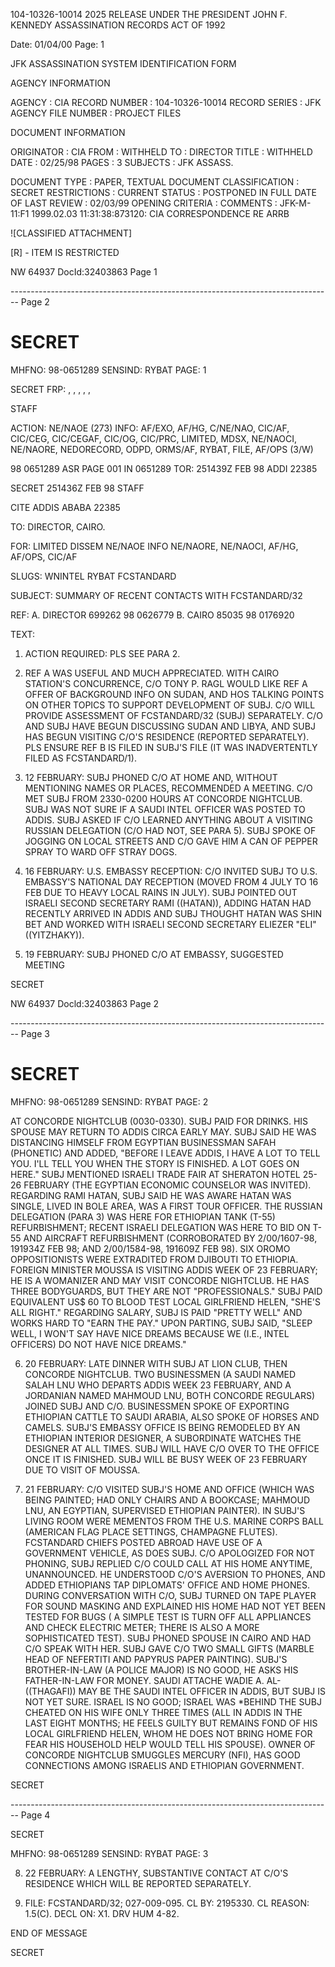 104-10326-10014 2025 RELEASE UNDER THE PRESIDENT JOHN F. KENNEDY ASSASSINATION RECORDS ACT OF 1992

Date: 01/04/00
Page: 1

JFK ASSASSINATION SYSTEM
IDENTIFICATION FORM

AGENCY INFORMATION

AGENCY : CIA
RECORD NUMBER : 104-10326-10014
RECORD SERIES : JFK
AGENCY FILE NUMBER : PROJECT FILES

DOCUMENT INFORMATION

ORIGINATOR : CIA
FROM : WITHHELD
TO : DIRECTOR
TITLE : WITHHELD
DATE : 02/25/98
PAGES : 3
SUBJECTS : JFK ASSASS.

DOCUMENT TYPE : PAPER, TEXTUAL DOCUMENT
CLASSIFICATION : SECRET
RESTRICTIONS :
CURRENT STATUS : POSTPONED IN FULL
DATE OF LAST REVIEW : 02/03/99
OPENING CRITERIA :
COMMENTS : JFK-M-11:F1 1999.02.03 11:31:38:873120: CIA
CORRESPONDENCE RE ARRB

![CLASSIFIED ATTACHMENT]

[R] - ITEM IS RESTRICTED

NW 64937 DocId:32403863 Page 1


-------------------------------------------------------------------------------- Page 2

# SECRET

MHFNO: 98-0651289 SENSIND: RYBAT PAGE: 1

SECRET FRP: , , , , ,

STAFF

ACTION: NE/NAOE (273) INFO: AF/EXO, AF/HG, C/NE/NAO, CIC/AF, CIC/CEG,
CIC/CEGAF, CIC/OG, CIC/PRC, LIMITED, MDSX, NE/NAOCI, NE/NAORE, NEDORECORD,
ODPD, ORMS/AF, RYBAT, FILE, AF/OPS (3/W)

98 0651289 ASR PAGE 001 IN 0651289
TOR: 251439Z FEB 98 ADDI 22385

SECRET 251436Z FEB 98 STAFF

CITE ADDIS ABABA 22385

TO: DIRECTOR, CAIRO.

FOR: LIMITED DISSEM NE/NAOE INFO NE/NAORE, NE/NAOCI, AF/HG, AF/OPS, CIC/AF

SLUGS: WNINTEL RYBAT FCSTANDARD

SUBJECT: SUMMARY OF RECENT CONTACTS WITH FCSTANDARD/32

REF: A. DIRECTOR 699262 98 0626779
B. CAIRO 85035 98 0176920

TEXT:

1. ACTION REQUIRED: PLS SEE PARA 2.

2. REF A WAS USEFUL AND MUCH APPRECIATED. WITH CAIRO STATION'S
   CONCURRENCE, C/O TONY P. RAGL WOULD LIKE REF A OFFER OF BACKGROUND
   INFO ON SUDAN, AND HOS TALKING POINTS ON OTHER TOPICS TO SUPPORT
   DEVELOPMENT OF SUBJ. C/O WILL PROVIDE ASSESSMENT OF FCSTANDARD/32
   (SUBJ) SEPARATELY. C/O AND SUBJ HAVE BEGUN DISCUSSING SUDAN AND
   LIBYA, AND SUBJ HAS BEGUN VISITING C/O'S RESIDENCE (REPORTED
   SEPARATELY). PLS ENSURE REF B IS FILED IN SUBJ'S FILE (IT WAS
   INADVERTENTLY FILED AS FCSTANDARD/1).

3. 12 FEBRUARY: SUBJ PHONED C/O AT HOME AND, WITHOUT
   MENTIONING NAMES OR PLACES, RECOMMENDED A MEETING. C/O MET SUBJ FROM
   2330-0200 HOURS AT CONCORDE NIGHTCLUB. SUBJ WAS NOT SURE IF A SAUDI
   INTEL OFFICER WAS POSTED TO ADDIS. SUBJ ASKED IF C/O LEARNED
   ANYTHING ABOUT A VISITING RUSSIAN DELEGATION (C/O HAD NOT, SEE PARA
   5). SUBJ SPOKE OF JOGGING ON LOCAL STREETS AND C/O GAVE HIM A CAN OF
   PEPPER SPRAY TO WARD OFF STRAY DOGS.

4. 16 FEBRUARY: U.S. EMBASSY RECEPTION: C/O INVITED SUBJ TO
   U.S. EMBASSY'S NATIONAL DAY RECEPTION (MOVED FROM 4 JULY TO 16 FEB
   DUE TO HEAVY LOCAL RAINS IN JULY). SUBJ POINTED OUT ISRAELI SECOND
   SECRETARY RAMI ((HATAN)), ADDING HATAN HAD RECENTLY ARRIVED IN ADDIS
   AND SUBJ THOUGHT HATAN WAS SHIN BET AND WORKED WITH ISRAELI SECOND
   SECRETARY ELIEZER "ELI" ((YITZHAKY)).

5. 19 FEBRUARY: SUBJ PHONED C/O AT EMBASSY, SUGGESTED MEETING

SECRET

NW 64937 Docld:32403863 Page 2


-------------------------------------------------------------------------------- Page 3

# SECRET

MHFNO: 98-0651289 SENSIND: RYBAT PAGE: 2

AT CONCORDE NIGHTCLUB (0030-0330). SUBJ PAID FOR DRINKS. HIS SPOUSE
MAY RETURN TO ADDIS CIRCA EARLY MAY. SUBJ SAID HE WAS DISTANCING
HIMSELF FROM EGYPTIAN BUSINESSMAN SAFAH (PHONETIC) AND ADDED, "BEFORE
I LEAVE ADDIS, I HAVE A LOT TO TELL YOU. I'LL TELL YOU WHEN THE
STORY IS FINISHED. A LOT GOES ON HERE." SUBJ MENTIONED ISRAELI
TRADE FAIR AT SHERATON HOTEL 25-26 FEBRUARY (THE EGYPTIAN ECONOMIC
COUNSELOR WAS INVITED). REGARDING RAMI HATAN, SUBJ SAID HE WAS AWARE
HATAN WAS SINGLE, LIVED IN BOLE AREA, WAS A FIRST TOUR OFFICER. THE
RUSSIAN DELEGATION (PARA 3) WAS HERE FOR ETHIOPIAN TANK (T-55)
REFURBISHMENT; RECENT ISRAELI DELEGATION WAS HERE TO BID ON T-55 AND
AIRCRAFT REFURBISHMENT (CORROBORATED BY 2/00/1607-98, 191934Z FEB 98;
AND 2/00/1584-98, 191609Z FEB 98). SIX OROMO OPPOSITIONISTS WERE
EXTRADITED FROM DJIBOUTI TO ETHIOPIA. FOREIGN MINISTER MOUSSA IS
VISITING ADDIS WEEK OF 23 FEBRUARY; HE IS A WOMANIZER AND MAY VISIT
CONCORDE NIGHTCLUB. HE HAS THREE BODYGUARDS, BUT THEY ARE NOT
"PROFESSIONALS." SUBJ PAID EQUIVALENT US$ 60 TO BLOOD TEST LOCAL
GIRLFRIEND HELEN, "SHE'S ALL RIGHT." REGARDING SALARY, SUBJ IS PAID
"PRETTY WELL" AND WORKS HARD TO "EARN THE PAY." UPON PARTING, SUBJ
SAID, "SLEEP WELL, I WON'T SAY HAVE NICE DREAMS BECAUSE WE (I.E.,
INTEL OFFICERS) DO NOT HAVE NICE DREAMS."

6. 20 FEBRUARY: LATE DINNER WITH SUBJ AT LION CLUB, THEN
   CONCORDE NIGHTCLUB. TWO BUSINESSMEN (A SAUDI NAMED SALAH LNU WHO
   DEPARTS ADDIS WEEK 23 FEBRUARY, AND A JORDANIAN NAMED MAHMOUD LNU,
   BOTH CONCORDE REGULARS) JOINED SUBJ AND C/O. BUSINESSMEN SPOKE OF
   EXPORTING ETHIOPIAN CATTLE TO SAUDI ARABIA, ALSO SPOKE OF HORSES AND
   CAMELS. SUBJ'S EMBASSY OFFICE IS BEING REMODELED BY AN ETHIOPIAN
   INTERIOR DESIGNER, A SUBORDINATE WATCHES THE DESIGNER AT ALL TIMES.
   SUBJ WILL HAVE C/O OVER TO THE OFFICE ONCE IT IS FINISHED. SUBJ WILL
   BE BUSY WEEK OF 23 FEBRUARY DUE TO VISIT OF MOUSSA.

7. 21 FEBRUARY: C/O VISITED SUBJ'S HOME AND OFFICE (WHICH WAS
   BEING PAINTED; HAD ONLY CHAIRS AND A BOOKCASE; MAHMOUD LNU, AN
   EGYPTIAN, SUPERVISED ETHIOPIAN PAINTER). IN SUBJ'S LIVING ROOM WERE
   MEMENTOS FROM THE U.S. MARINE CORPS BALL (AMERICAN FLAG PLACE
   SETTINGS, CHAMPAGNE FLUTES). FCSTANDARD CHIEFS POSTED ABROAD HAVE
   USE OF A GOVERNMENT VEHICLE, AS DOES SUBJ. C/O APOLOGIZED FOR NOT
   PHONING, SUBJ REPLIED C/O COULD CALL AT HIS HOME ANYTIME,
   UNANNOUNCED. HE UNDERSTOOD C/O'S AVERSION TO PHONES, AND ADDED
   ETHIOPIANS TAP DIPLOMATS' OFFICE AND HOME PHONES. DURING
   CONVERSATION WITH C/O, SUBJ TURNED ON TAPE PLAYER FOR SOUND MASKING
   AND EXPLAINED HIS HOME HAD NOT YET BEEN TESTED FOR BUGS ( A SIMPLE
   TEST IS TURN OFF ALL APPLIANCES AND CHECK ELECTRIC METER; THERE IS
   ALSO A MORE SOPHISTICATED TEST). SUBJ PHONED SPOUSE IN CAIRO AND HAD
   C/O SPEAK WITH HER. SUBJ GAVE C/O TWO SMALL GIFTS (MARBLE HEAD OF
   NEFERTITI AND PAPYRUS PAPER PAINTING). SUBJ'S BROTHER-IN-LAW (A
   POLICE MAJOR) IS NO GOOD, HE ASKS HIS FATHER-IN-LAW FOR MONEY. SAUDI
   ATTACHE WADIE A. AL-((THAGAFI)) MAY BE THE SAUDI INTEL OFFICER IN
   ADDIS, BUT SUBJ IS NOT YET SURE. ISRAEL IS NO GOOD; ISRAEL WAS
   *BEHIND THE<JFK ASSASSINATION.> SUBJ CHEATED ON HIS WIFE ONLY THREE
   TIMES (ALL IN ADDIS IN THE LAST EIGHT MONTHS; HE FEELS GUILTY BUT
   REMAINS FOND OF HIS LOCAL GIRLFRIEND HELEN, WHOM HE DOES NOT BRING
   HOME FOR FEAR HIS HOUSEHOLD HELP WOULD TELL HIS SPOUSE). OWNER OF
   CONCORDE NIGHTCLUB SMUGGLES MERCURY (NFI), HAS GOOD CONNECTIONS AMONG
   ISRAELIS AND ETHIOPIAN GOVERNMENT.

SECRET


-------------------------------------------------------------------------------- Page 4

SECRET

MHFNO: 98-0651289 SENSIND: RYBAT PAGE: 3

8. 22 FEBRUARY: A LENGTHY, SUBSTANTIVE CONTACT AT C/O'S RESIDENCE WHICH WILL BE REPORTED SEPARATELY.

9. FILE: FCSTANDARD/32; 027-009-095. CL BY: 2195330. CL
   REASON: 1.5(C). DECL ON: X1. DRV HUM 4-82.

END OF MESSAGE

SECRET
